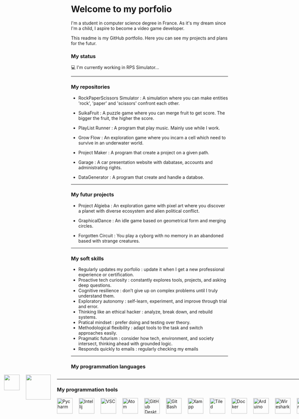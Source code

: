# Welcome to my porfolio

I'm a student in computer science degree in France.
As it's my dream since I'm a child, I aspire to become a video game developer.

This readme is my GitHub portfolio.
Here you can see my projects and plans for the futur.

### My status
💻 I'm currently working in RPS Simulator...

***
### My repositories

- RockPaperScissors Simulator : A simulation where you can make entities 'rock', 'paper' and 'scissors' confront each other.

- SuikaFruit : A puzzle game where you can merge fruit to get score. The bigger the fruit, the higher the score.

- PlayList Runner : A program that play music. Mainly use while I work.

- Grow Flow : An exploration game where you incarn a cell which need to survive in an underwater world.

- Project Maker : A program that create a project on a given path.

- Garage : A car presentation website with dabatase, accounts and administrating rights.

- DataGenerator : A program that create and handle a databse.

***
### My futur projects

- Project Algieba : An exploration game with pixel art where you discover a planet with diverse ecosystem and alien political conflict.

- GraphicalDance : An idle game based on geometrical form and merging circles.

- Forgotten Circuit : You play a cyborg with no memory in an abandoned based with strange creatures.

***
### My soft skills

- Regularly updates my porfolio : update it when I get a new professional experience or certification.
- Proactive tech curiosity : constantly explores tools, projects, and asking deep questions.
- Cognitive resilience : don’t give up on complex problems until I truly understand them.
- Exploratory autonomy : self-learn, experiment, and improve through trial and error.
- Thinking like an ethical hacker : analyze, break down, and rebuild systems.
- Pratical mindset : prefer doing and testing over theory.
- Methodological flexibility : adapt tools to the task and switch approaches easily.
- Pragmatic futurism : consider how tech, environment, and society intersect, thinking ahead with grounded logic.
- Responds quickly to emails : regularly checking my emails

***
### My programmation languages

<div style="display:flex; justify-content:center; gap:20px;">
	<img src="https://upload.wikimedia.org/wikipedia/commons/3/31/Python-logo.png" width="50"/>
	<img src="https://upload.wikimedia.org/wikipedia/commons/thumb/6/61/HTML5_logo_and_wordmark.svg/1024px-HTML5_logo_and_wordmark.svg.png" width="70"/>
	<img src="https://brandslogos.com/wp-content/uploads/images/large/css-logo.png" width="50"/>
	<img src="https://static.vecteezy.com/system/resources/previews/027/127/463/non_2x/javascript-logo-javascript-icon-transparent-free-png.png" width="65"/>
	<img src="https://www.pngkey.com/png/full/360-3603565_php-logo-png-logo-php.png" width="60"/>
	<img src="https://brandslogos.com/wp-content/uploads/images/large/java-logo-1.png" width="50"/>
	<img src="https://upload.wikimedia.org/wikipedia/commons/8/87/Sql_data_base_with_logo.png" width="80"/>
<div/>

***
### My programmation tools

<div style="display:flex; justify-content:center; gap:20px;">
	<a href="https://www.jetbrains.com/fr-fr/pycharm/"><img src="https://static-00.iconduck.com/assets.00/pycharm-icon-512x512-wd58qkwx.png" alt="Pycharm" width="50"/></a>
	<a href="https://www.jetbrains.com/fr-fr/idea/"><img src="https://upload.wikimedia.org/wikipedia/commons/thumb/9/9c/IntelliJ_IDEA_Icon.svg/2048px-IntelliJ_IDEA_Icon.svg.png" alt="Intellij" width="50"/></a>
	<a href="https://code.visualstudio.com/"><img src="https://code.visualstudio.com/assets/branding/app-icon.png" alt="VSC" width="50"/></a>
	<a href="https://atom-editor.cc/"><img src="https://cdn.worldvectorlogo.com/logos/atom-4.svg" alt="Atom" width="50"/></a>
	<a href="https://github.com/apps/desktop"><img src="https://upload.wikimedia.org/wikipedia/commons/thumb/a/ae/Github-desktop-logo-symbol.svg/2048px-Github-desktop-logo-symbol.svg.png" alt="GitHub Desktop" width="50"/></a>
	<a href="https://git-scm.com/downloads"><img src="https://img.icons8.com/color/512/git.png" alt="Git Bash" width="50"/></a>
	<a href="https://www.apachefriends.org/fr/index.html"><img src="https://static-00.iconduck.com/assets.00/xampp-icon-512x506-o2hpws0t.png" alt="Xampp" width="50"/></a>
	<a href="https://www.mapeditor.org/download.html"><img src="https://dl.flathub.org/media/org/mapeditor/Tiled.desktop/83a53625d534ba9b15b9d84a84abaa72/icons/128x128/org.mapeditor.Tiled.desktop.png" alt="Tiled" width="50"/></a>
	<a href="https://www.docker.com/"><img src="https://cdn.freebiesupply.com/logos/large/2x/docker-logo-png-transparent.png" alt="Docker" width="50"/></a>
	<a href="https://www.arduino.cc/"><img src="https://upload.wikimedia.org/wikipedia/commons/thumb/7/73/Arduino_IDE_logo.svg/2048px-Arduino_IDE_logo.svg.png" alt="Arduino" width="50"/></a>
	<a href="https://upload.wikimedia.org/wikipedia/commons/c/c6/Wireshark_icon_new.png"><img src="https://upload.wikimedia.org/wikipedia/commons/c/c6/Wireshark_icon_new.png" alt="Wireshark" width="50"/></a>
	<a href="https://xmind.app/fr/"><img src="https://i0.wp.com/outils-visuels.fr/wp-content/uploads/2021/09/b715ab45-f55d-4dfa-ac61-5c1ab0f9ce7b.png.webp?fit=384%2C384&ssl=1" alt="Xmind" width="50"/></a>
	<a href="https://fr.libreoffice.org/download/telecharger-libreoffice/"><img src="https://upload.wikimedia.org/wikipedia/commons/thumb/4/48/LibreOffice_7.5_Main_Icon.svg/2048px-LibreOffice_7.5_Main_Icon.svg.png" alt="LibreOffice" width="50"/></a>
	<a href="https://discord.com/download"><img src="https://logodownload.org/wp-content/uploads/2017/11/discord-logo-1-1.png" alt="Discord" width="50"/></a>
<div/>

***
### My certifications

- OpenClassrooms
- PIX
- CodinGame
- Codecademy
- W3School

***
### My languages

- French - native language
- English - B2
- Japanese - notions

***
### My contact

My site : https://nathanm.btsinfo.nc/

My email : mir.nathan666@gmail.com

My Discord : One Shot #oneshot9475

<!-- Add later
Add emoji for titles + images for logo
Use GitHub Actions + YAML to make readme dynamic !
Add simple games ?
Add HTML ?
-->
